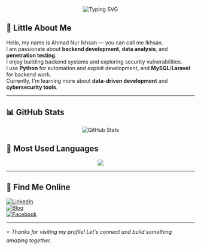 <p align="center">
  <img src="https://readme-typing-svg.demolab.com?font=Fira+Code&duration=3000&pause=1000&color=00FFB3&center=true&vCenter=true&width=435&lines=HELLO" alt="Typing SVG" />
</p>

## 👋 Little About Me

Hello, my name is Ahmad Nur Ikhsan — you can call me Ikhsan.  
I am passionate about **backend development**, **data analysis**, and **penetration testing**.  
I enjoy building backend systems and exploring security vulnerabilities.  
I use **Python** for automation and exploit development, and **MySQL**/**Laravel** for backend work.  
Currently, I'm learning more about **data-driven development** and **cybersecurity tools**.

---

## 📊 GitHub Stats

<p align="center">
  <img src="https://github-readme-stats.vercel.app/api?username=sandive24&show_icons=true&theme=dark" alt="GitHub Stats"/>
</p>

## 🚀 Most Used Languages

<p align="center">
  <img src="https://github-readme-stats.vercel.app/api/top-langs/?username=sandive24&layout=compact&theme=dark" />
</p>

---

## 🔗 Find Me Online

[![LinkedIn](https://img.shields.io/badge/LinkedIn-blue?style=flat-square&logo=linkedin)](https://linkedin.com/in/ahmad-nur-ikhsan)  
[![Blog](https://img.shields.io/badge/Blog-sandive-blue?style=flat-square&logo=blogger)](https://linkblogkamu.com)  
[![Facebook](https://img.shields.io/badge/Facebook-ikhsan-blue?style=flat-square&logo=facebook)](https://facebook.com/ikhsan)

---

⭐️ _Thanks for visiting my profile! Let's connect and build something amazing together._
